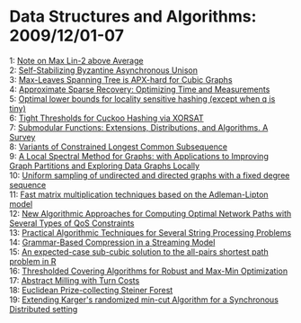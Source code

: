 # Data Structures and Algorithms: 2009/12/01-07  
1: [Note on Max Lin-2 above Average](https://doi.org/10.48550/arXiv.0911.5384)  
2: [Self-Stabilizing Byzantine Asynchronous Unison](https://doi.org/10.48550/arXiv.0912.0134)  
3: [Max-Leaves Spanning Tree is APX-hard for Cubic Graphs](https://doi.org/10.48550/arXiv.0912.0226)  
4: [Approximate Sparse Recovery: Optimizing Time and Measurements](https://doi.org/10.48550/arXiv.0912.0229)  
5: [Optimal lower bounds for locality sensitive hashing (except when q is  tiny)](https://doi.org/10.48550/arXiv.0912.0250)  
6: [Tight Thresholds for Cuckoo Hashing via XORSAT](https://doi.org/10.48550/arXiv.0912.0287)  
7: [Submodular Functions: Extensions, Distributions, and Algorithms. A  Survey](https://doi.org/10.48550/arXiv.0912.0322)  
8: [Variants of Constrained Longest Common Subsequence](https://doi.org/10.48550/arXiv.0912.0368)  
9: [A Local Spectral Method for Graphs: with Applications to Improving Graph  Partitions and Exploring Data Graphs Locally](https://doi.org/10.48550/arXiv.0912.0681)  
10: [Uniform sampling of undirected and directed graphs with a fixed degree  sequence](https://doi.org/10.48550/arXiv.0912.0685)  
11: [Fast matrix multiplication techniques based on the Adleman-Lipton model](https://doi.org/10.48550/arXiv.0912.0750)  
12: [New Algorithmic Approaches for Computing Optimal Network Paths with  Several Types of QoS Constraints](https://doi.org/10.48550/arXiv.0912.0803)  
13: [Practical Algorithmic Techniques for Several String Processing Problems](https://doi.org/10.48550/arXiv.0912.0807)  
14: [Grammar-Based Compression in a Streaming Model](https://doi.org/10.48550/arXiv.0912.0850)  
15: [An expected-case sub-cubic solution to the all-pairs shortest path  problem in R](https://doi.org/10.48550/arXiv.0912.0975)  
16: [Thresholded Covering Algorithms for Robust and Max-Min Optimization](https://doi.org/10.48550/arXiv.0912.1045)  
17: [Abstract Milling with Turn Costs](https://doi.org/10.48550/arXiv.0912.1050)  
18: [Euclidean Prize-collecting Steiner Forest](https://doi.org/10.48550/arXiv.0912.1137)  
19: [Extending Karger's randomized min-cut Algorithm for a Synchronous  Distributed setting](https://doi.org/10.48550/arXiv.0912.1200)  